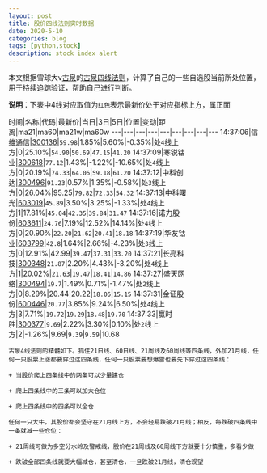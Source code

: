 ```yaml
---
layout: post
title: 股价四线法则实时数据
date: 2020-5-10
categories: blog
tags: [python,stock]
description: stock index alert
---
```



本文根据雪球大v[古泉](https://xueqiu.com/u/7148646888)的[古泉四线法则](https://xueqiu.com/7148646888/130498192)，计算了自己的一些自选股当前所处位置，用于持续追踪验证，帮助自己进行判断。

**说明**：下表中4线对应取值为`红色`表示最新价处于对应指标上方，属正面

时间|名称|代码|最新价|当日|3日|5日|位置|变动|距离|ma21|ma60|ma21w|ma60w
---|---|---|---|---|---|---|---|---
14:37:06|信维通信|[300136](https://xueqiu.com/S/SZ300136)|`59.98`|1.85%|5.60%|-0.35%|处`4`线上方|0|25.10%|`54.90`|`50.69`|`47.15`|`41.20`
14:37:09|寒锐钴业|[300618](https://xueqiu.com/S/SZ300618)|`77.12`|1.43%|-1.22%|-10.65%|处`4`线上方|0|20.19%|`74.33`|`64.06`|`59.18`|`61.20`
14:37:12|中科创达|[300496](https://xueqiu.com/S/SZ300496)|`91.23`|0.57%|1.35%|-0.58%|处`3`线上方|0|26.04%|95.25|`79.82`|`72.33`|`54.32`
14:37:13|中科曙光|[603019](https://xueqiu.com/S/SH603019)|`45.89`|3.50%|3.25%|-1.33%|处`4`线上方|1|17.81%|`45.04`|`42.35`|`39.84`|`31.47`
14:37:16|诺力股份|[603611](https://xueqiu.com/S/SH603611)|`24.76`|7.19%|12.52%|14.14%|处`4`线上方|0|20.90%|`22.20`|`21.62`|`20.41`|`18.18`
14:37:19|华友钴业|[603799](https://xueqiu.com/S/SH603799)|`42.8`|1.64%|2.66%|-4.23%|处`3`线上方|0|12.91%|42.99|`39.47`|`37.31`|`33.20`
14:37:21|长亮科技|[300348](https://xueqiu.com/S/SZ300348)|`21.87`|2.20%|4.43%|-3.20%|处`4`线上方|1|20.02%|`21.63`|`19.47`|`18.41`|`14.86`
14:37:27|盛天网络|[300494](https://xueqiu.com/S/SZ300494)|`19.7`|1.49%|0.71%|-1.47%|处`2`线上方|0|8.29%|20.44|20.22|`18.06`|`15.15`
14:37:31|金证股份|[600446](https://xueqiu.com/S/SH600446)|`20.77`|3.85%|9.24%|6.50%|处`4`线上方|3|7.71%|`19.72`|`19.29`|`18.48`|`19.70`
14:37:33|赢时胜|[300377](https://xueqiu.com/S/SZ300377)|`9.69`|2.22%|3.30%|0.10%|处`2`线上方|2|-1.26%|9.69|`9.39`|`9.59`|10.68

```
古泉4线法则的精髓如下。抓住21日线、60日线、21周线及60周线等四条线，外加21月线，任何一只股票上涨都要穿过这四条线，任何一只股票要想爆雷也要先下穿过这四条线：

+ 当股价爬上四条线中的两条可以少量建仓

+ 爬上四条线中的三条可以加大仓位

+ 爬上四条线中的四条可以全仓

任何一只大牛，其股价都会坚守在21月线上方，不会轻易跌破21月线；相反，每跌破四条线中一条就减一些仓位：

+ 21周线可做为多空分水岭及警戒线，股价在21周线及60周线下方就要十分慎重，多看少做

+ 跌破全部四条线就要大幅减仓，甚至清仓，一旦跌破21月线，清仓观望
```